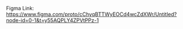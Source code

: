 Figma Link: https://www.figma.com/proto/cChyqBTTWyEOCd4wcZdXWr/Untitled?node-id=0-1&t=y55AQPLY4ZPVtPPz-1
